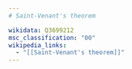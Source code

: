 ```yaml
---
# Saint-Venant's theorem

wikidata: Q3699212
msc_classification: "00"
wikipedia_links:
  - "[[Saint-Venant's theorem]]"
---
```


